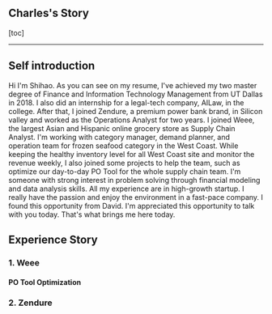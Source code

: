 Charles's Story
---
[toc]

---

## Self introduction 

Hi I'm Shihao. As you can see on my resume, I've achieved my two master degree of Finance and Information Technology Management from UT Dallas in 2018. I also did an internship for a legal-tech company, AILaw, in the college. After that, I joined Zendure, a premium power bank brand, in Silicon valley and worked as the Operations Analyst for two years. I joined Weee, the largest Asian and Hispanic online grocery store as Supply Chain Analyst. I'm working with category manager, demand planner, and operation team for frozen seafood category in the West Coast. While keeping the healthy inventory level for all West Coast site and monitor the revenue weekly, I also joined some projects to help the team, such as optimize our day-to-day PO Tool for the whole supply chain team. 
I'm someone with strong interest in problem solving through financial modeling and data analysis skills. All my experience are in high-growth startup. I really have the passion and enjoy the environment in a fast-pace company. I found this opportunity from David. I'm appreciated this opportunity to talk with you today. That's what brings me here today. 

## Experience Story

### 1. Weee

#### PO Tool Optimization 


#### 



#### 


### 2. Zendure

